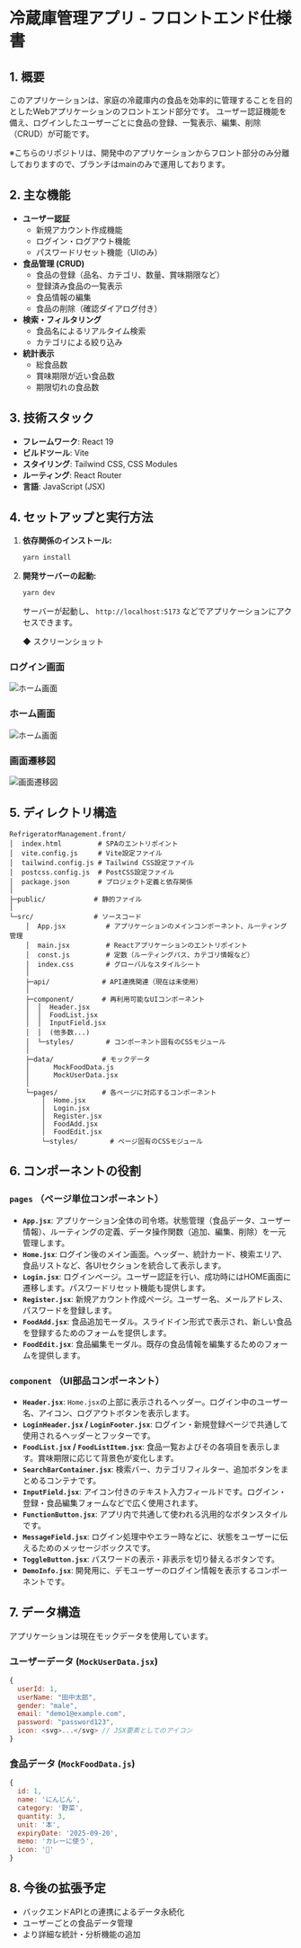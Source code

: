 # 冷蔵庫管理アプリ - フロントエンド仕様書

## 1. 概要

このアプリケーションは、家庭の冷蔵庫内の食品を効率的に管理することを目的としたWebアプリケーションのフロントエンド部分です。
ユーザー認証機能を備え、ログインしたユーザーごとに食品の登録、一覧表示、編集、削除（CRUD）が可能です。

※こちらのリポジトリは、開発中のアプリケーションからフロント部分のみ分離しておりますので、ブランチはmainのみで運用しております。

## 2. 主な機能

- **ユーザー認証**
  - 新規アカウント作成機能
  - ログイン・ログアウト機能
  - パスワードリセット機能（UIのみ）
- **食品管理 (CRUD)**
  - 食品の登録（品名、カテゴリ、数量、賞味期限など）
  - 登録済み食品の一覧表示
  - 食品情報の編集
  - 食品の削除（確認ダイアログ付き）
- **検索・フィルタリング**
  - 食品名によるリアルタイム検索
  - カテゴリによる絞り込み
- **統計表示**
  - 総食品数
  - 賞味期限が近い食品数
  - 期限切れの食品数

## 3. 技術スタック

- **フレームワーク**: React 19
- **ビルドツール**: Vite
- **スタイリング**: Tailwind CSS, CSS Modules
- **ルーティング**: React Router
- **言語**: JavaScript (JSX)

## 4. セットアップと実行方法

1. **依存関係のインストール:**
   ```bash
   yarn install
   ```

2. **開発サーバーの起動:**
   ```bash
   yarn dev
   ```
   サーバーが起動し、 `http://localhost:5173` などでアプリケーションにアクセスできます。

   ◆ スクリーンショット                                                                  

### ログイン画面                                                                                                                      
![ホーム画面](docs/images/ログイン画面.png)                                                                                   

                                                               
### ホーム画面                                                                                                                      
![ホーム画面](docs/images/ホームイメージ.png)                                                                                            
                                                                                                                                    
### 画面遷移図                                                                                                                      
![画面遷移図](docs/images/画面遷移図.png)  

## 5. ディレクトリ構造

```
RefrigeratorManagement.front/
│  index.html         # SPAのエントリポイント
│  vite.config.js     # Vite設定ファイル
│  tailwind.config.js # Tailwind CSS設定ファイル
│  postcss.config.js  # PostCSS設定ファイル
│  package.json       # プロジェクト定義と依存関係
│
├─public/            # 静的ファイル
│
└─src/               # ソースコード
    │  App.jsx          # アプリケーションのメインコンポーネント、ルーティング管理
    │  main.jsx         # Reactアプリケーションのエントリポイント
    │  const.js         # 定数（ルーティングパス、カテゴリ情報など）
    │  index.css        # グローバルなスタイルシート
    │
    ├─api/             # API連携関連（現在は未使用）
    │
    ├─component/       # 再利用可能なUIコンポーネント
    │  │  Header.jsx
    │  │  FoodList.jsx
    │  │  InputField.jsx
    │  │  (他多数...)
    │  └─styles/        # コンポーネント固有のCSSモジュール
    │
    ├─data/            # モックデータ
    │      MockFoodData.js
    │      MockUserData.jsx
    │
    └─pages/           # 各ページに対応するコンポーネント
        │  Home.jsx
        │  Login.jsx
        │  Register.jsx
        │  FoodAdd.jsx
        │  FoodEdit.jsx
        └─styles/        # ページ固有のCSSモジュール
```

## 6. コンポーネントの役割

### `pages` （ページ単位コンポーネント）

- **`App.jsx`**: アプリケーション全体の司令塔。状態管理（食品データ、ユーザー情報）、ルーティングの定義、データ操作関数（追加、編集、削除）を一元管理します。
- **`Home.jsx`**: ログイン後のメイン画面。ヘッダー、統計カード、検索エリア、食品リストなど、各UIセクションを統合して表示します。
- **`Login.jsx`**: ログインページ。ユーザー認証を行い、成功時にはHOME画面に遷移します。パスワードリセット機能も提供します。
- **`Register.jsx`**: 新規アカウント作成ページ。ユーザー名、メールアドレス、パスワードを登録します。
- **`FoodAdd.jsx`**: 食品追加モーダル。スライドイン形式で表示され、新しい食品を登録するためのフォームを提供します。
- **`FoodEdit.jsx`**: 食品編集モーダル。既存の食品情報を編集するためのフォームを提供します。

### `component` （UI部品コンポーネント）

- **`Header.jsx`**: `Home.jsx`の上部に表示されるヘッダー。ログイン中のユーザー名、アイコン、ログアウトボタンを表示します。
- **`LoginHeader.jsx` / `LoginFooter.jsx`**: ログイン・新規登録ページで共通して使用されるヘッダーとフッターです。
- **`FoodList.jsx` / `FoodListItem.jsx`**: 食品一覧およびその各項目を表示します。賞味期限に応じて背景色が変化します。
- **`SearchBarContainer.jsx`**: 検索バー、カテゴリフィルター、追加ボタンをまとめるコンテナです。
- **`InputField.jsx`**: アイコン付きのテキスト入力フィールドです。ログイン・登録・食品編集フォームなどで広く使用されます。
- **`FunctionButton.jsx`**: アプリ内で共通して使われる汎用的なボタンスタイルです。
- **`MessageField.jsx`**: ログイン処理中やエラー時などに、状態をユーザーに伝えるためのメッセージボックスです。
- **`ToggleButton.jsx`**: パスワードの表示・非表示を切り替えるボタンです。
- **`DemoInfo.jsx`**: 開発用に、デモユーザーのログイン情報を表示するコンポーネントです。

## 7. データ構造

アプリケーションは現在モックデータを使用しています。

### ユーザーデータ (`MockUserData.jsx`)

```javascript
{
  userId: 1,
  userName: "田中太郎",
  gender: "male",
  email: "demo1@example.com",
  password: "password123",
  icon: <svg>...</svg> // JSX要素としてのアイコン
}
```

### 食品データ (`MockFoodData.js`)

```javascript
{
  id: 1,
  name: 'にんじん',
  category: '野菜',
  quantity: 3,
  unit: '本',
  expiryDate: '2025-09-20',
  memo: 'カレーに使う',
  icon: '🥕'
}
```

## 8. 今後の拡張予定

- バックエンドAPIとの連携によるデータ永続化
- ユーザーごとの食品データ管理
- より詳細な統計・分析機能の追加

